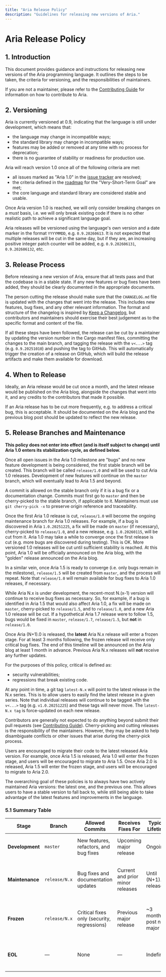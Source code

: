 ```yaml
---
title: "Aria Release Policy"
description: "Guidelines for releasing new versions of Aria."
---
```


# Aria Release Policy

## 1. Introduction

This document provides guidance and instructions for releasing new versions of the Aria programming language. It outlines the steps to be taken, the criteria for versioning, and the responsibilities of maintainers.

If you are not a maintainer, please refer to the [Contributing Guide](CONTRIBUTING.md) for information on how to contribute to Aria.

## 2. Versioning

Aria is currently versioned at 0.9, indicating that the language is still under development, which means that:

- the language may change in incompatible ways;
- the standard library may change in incompatible ways;
- features may be added or removed at any time with no process for deprecation;
- there is no guarantee of stability or readiness for production use.

Aria will reach version 1.0 once all of the following criteria are met:

- all issues marked as "Aria 1.0" in the [issue tracker](https://github.com/egranata/aria/issues?q=is%3Aissue%20state%3Aopen%20label%3A%22Aria%201.0%20Roadmap%22) are resolved;
- the criteria defined in the [roadmap](ROADMAP.md) for the "Very-Short-Term Goal" are met;
- the core language and standard library are considered stable and usable.

Once Aria version 1.0 is reached, we will only consider breaking changes on a *must* basis, i.e. we will only break existing code if there is no other realistic path to achieve a significant language goal.

Aria releases will be versioned using the language's own version and a date marker in the format `YYYYMMDD`, e.g. `0.9.20260613`. It is not expected that multiple releases will be cut in the same day, but if they are, an increasing positive integer patch counter will be added, e.g. `0.9.202606131`, `0.9.202606132`, etc.

## 3. Release Process

Before releasing a new version of Aria, ensure that all tests pass and that the codebase is in a stable state. If any new features or bug fixes have been added, they should be clearly documented in the appropriate documents.

The person cutting the release should make sure that the `CHANGELOG.md` file is updated with the changes that went into the release. This includes new features, bug fixes, and any other relevant information. The format and structure of the changelog is inspired by [Keep a Changelog](https://keepachangelog.com/en/1.0.0/), but contributors and maintainers should exercise their best judgement as to the specific format and content of the file.

If all these steps have been followed, the release can be cut by a maintainer by updating the version number in the Cargo manifest files, committing the changes to the main branch, and tagging the release with the `v<...>` tag (e.g. `0.9.20251010`) and pushing the tag to GitHub. This will automatically trigger the creation of a release on GitHub, which will build the release artifacts and make them available for download.

## 4. When to Release

Ideally, an Aria release would be cut once a month, and the latest release would be published on the Aria blog, alongside the changes that went into it, and any credits to the contributors that made it possible.

If an Aria release has to be cut more frequently, e.g. to address a critical bug, this is acceptable. It should be documented on the Aria blog and the previous blog post should be updated to reflect the new release.

## 5. Release Branches and Maintenance

**This policy does not enter into effect (and is itself subject to change) until Aria 1.0 enters its stabilization cycle, as defined below.**

Once all open issues in the Aria 1.0 milestone are "bugs" and no new feature development is being considered, the first stable branch will be created. This branch will be called `release/1.0` and will be used to cut Aria 1.0 releases. Development of new features will continue on the `master` branch, which will eventually lead to Aria 1.5 and beyond.

A commit is allowed on the stable branch only if it is a bug fix or a documentation change. Commits must first go to `master` and then be cherry-picked to the stable branch, if applicable to it. Maintainers must use `git cherry-pick -x` to preserve origin reference and traceability.

Once the first Aria 1.0 release is cut, `release/1.0` will become the ongoing maintenance branch for Aria 1.0 releases. For example, if a bug is discovered in Aria `1.0.20251225`, a fix will be made on `master` (if necessary), cherry-picked to `release/1.0`, and a new release, e.g. `1.0.20260115`, will be cut from it. Aria 1.0 may take a while to converge once the first release is cut (e.g. more bugs are discovered during testing). This is OK. More versioned 1.0 releases will be cut until sufficient stability is reached. At this point, Aria 1.0 will be officially announced on the Aria blog, with the "golden" release announced on the Aria blog.

In a similar vein, once Aria 1.5 is ready to converge (i.e. only bugs remain in the milestone), `release/1.5` will be created from `master`, and the process will repeat. Note that `release/1.0` will remain available for bug fixes to Aria 1.0 releases, if necessary.

While Aria N.x is under development, the recent-most N.(x-1) version will continue to receive bug fixes as necessary. So, for example, if a bug is identified in Aria 1.5 that would also affect Aria 1.0, a fix will be made on `master`, cherry-picked to `release/1.5`, and to `release/1.0`, and a new Aria 1.0 release will be cut. If a hypothetical Aria 1.7 release were to follow 1.5, bugs would be fixed in `master`, `release/1.7`, `release/1.5`, but **not** in `release/1.0`.

Once Aria (N+1).0 is released, the **latest** Aria N.x release will enter a frozen stage. For at least 3 months following, the frozen release will receive only critical bug fixes. The end of this timeline will be announced on the Aria blog at least 1 month in advance. Previous Aria N.x releases will **not** receive any further updates.

For the purposes of this policy, critical is defined as:
- security vulnerabilities;
- regressions that break existing code.

At any point in time, a git tag `latest-N.x` will point to the latest release in the N.x series. This is to allow users to easily find the latest release in a given series. Note that individual releases will continue to be tagged with the `v<...>` tag (e.g. `v1.0.20251225`) and these tags will never move. The `latest-N.x tag` is force-updated on each new release.

Contributors are generally not expected to do anything beyond submit their pull requests (see [Contributing Guide](CONTRIBUTING.md)). Cherry-picking and cutting releases is the responsibility of the maintainers. However, they may be asked to help disambiguate conflicts or other issues that arise during the cherry-pick process.

Users are encouraged to migrate their code to the latest released Aria version. For example, once Aria 1.5 is released, Aria 1.0 will enter the frozen stage, and users will be encouraged to migrate to Aria 1.5. Once Aria 2.0 is released, Aria 1.5 will enter the frozen stage, and users will be encouraged to migrate to Aria 2.0.

The overarching goal of these policies is to always have two actively maintained Aria versions: the latest one, and the previous one. This allows users to have a stable version to fall back to, while still being able to take advantage of the latest features and improvements in the language.

### 5.1 Summary Table

| Stage | Branch | Allowed Commits | Receives Fixes For | Typical Lifetime | Maintainer Actions |
|--------|---------|-----------------|--------------------|------------------|--------------------|
| **Development** | `master` | New features, refactors, and bug fixes | Upcoming major release | Ongoing | Merge PRs, tag alpha/beta milestones |
| **Maintenance** | `release/N.x` | Bug fixes and documentation updates | Current and prior minor releases | Until (N+1).0 release | Cherry-pick fixes from `master`, cut patch releases |
| **Frozen** | `release/N.x` | Critical fixes only (security, regressions) | Previous major release | ~3 months post new major | Limited backports, announce freeze and EOL timeline |
| **EOL** | — | None | — | Indefinite | Branch remains archived, no updates |
